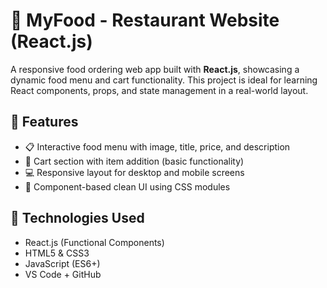 # 🍴 MyFood - Restaurant Website (React.js)

A responsive food ordering web app built with **React.js**, showcasing a dynamic food menu and cart functionality. This project is ideal for learning React components, props, and state management in a real-world layout.

## 🌟 Features

- 📋 Interactive food menu with image, title, price, and description
- 🛒 Cart section with item addition (basic functionality)
- 💻 Responsive layout for desktop and mobile screens
- 🎨 Component-based clean UI using CSS modules

## 🔧 Technologies Used

- React.js (Functional Components)
- HTML5 & CSS3
- JavaScript (ES6+)
- VS Code + GitHub



